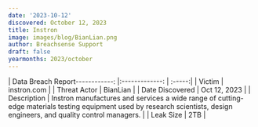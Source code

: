 ```yaml
---
date: '2023-10-12'
discovered: October 12, 2023
title: Instron
image: images/blog/BianLian.png
author: Breachsense Support
draft: false
yearmonths: 2023/october
---
```


| Data Breach Report------------:     |:-------------:    | :-----:|
| Victim      | instron.com      | 
| Threat Actor      | BianLian      | 
| Date Discovered      | Oct 12, 2023      | 
| Description      | Instron manufactures and services a wide range of cutting-edge materials testing equipment used by research scientists, design engineers, and quality control managers.      | 
| Leak Size      | 2TB      | 

